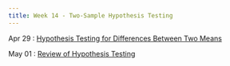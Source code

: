 ```yaml
---
title: Week 14 - Two-Sample Hypothesis Testing
---
```


Apr 29
: [Hypothesis Testing for Differences Between Two Means](https://rmshksu.github.io/stat225_spring2025/classes/d21-225-spr25.html)

May 01
: [Review of Hypothesis Testing](https://rmshksu.github.io/stat225_spring2025/classes/d22-225-spr25.html)

